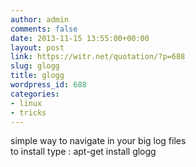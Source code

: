 ```yaml
---
author: admin
comments: false
date: 2013-11-15 13:55:00+00:00
layout: post
link: https://witr.net/quotation/?p=688
slug: glogg
title: glogg
wordpress_id: 688
categories:
- linux
- tricks
---
```


simple way to navigate in your big log files  
to install type : apt-get install glogg  


  




